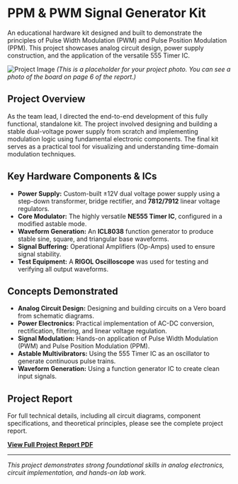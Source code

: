 # PPM & PWM Signal Generator Kit

An educational hardware kit designed and built to demonstrate the principles of Pulse Width Modulation (PWM) and Pulse Position Modulation (PPM). This project showcases analog circuit design, power supply construction, and the application of the versatile 555 Timer IC.

![Project Image](ppm-pwm-kit-image.jpg) 
*(This is a placeholder for your project photo. You can see a photo of the board on page 6 of the report.)*

## Project Overview
As the team lead, I directed the end-to-end development of this fully functional, standalone kit. The project involved designing and building a stable dual-voltage power supply from scratch and implementing modulation logic using fundamental electronic components. The final kit serves as a practical tool for visualizing and understanding time-domain modulation techniques.

## Key Hardware Components & ICs
- **Power Supply:** Custom-built ±12V dual voltage power supply using a step-down transformer, bridge rectifier, and **7812/7912** linear voltage regulators.
- **Core Modulator:** The highly versatile **NE555 Timer IC**, configured in a modified astable mode.
- **Waveform Generation:** An **ICL8038** function generator to produce stable sine, square, and triangular base waveforms.
- **Signal Buffering:** Operational Amplifiers (Op-Amps) used to ensure signal stability.
- **Test Equipment:** A **RIGOL Oscilloscope** was used for testing and verifying all output waveforms.

## Concepts Demonstrated
- **Analog Circuit Design:** Designing and building circuits on a Vero board from schematic diagrams.
- **Power Electronics:** Practical implementation of AC-DC conversion, rectification, filtering, and linear voltage regulation.
- **Signal Modulation:** Hands-on application of Pulse Width Modulation (PWM) and Pulse Position Modulation (PPM).
- **Astable Multivibrators:** Using the 555 Timer IC as an oscillator to generate continuous pulse trains.
- **Waveform Generation:** Using a function generator IC to create clean input signals.

## Project Report
For full technical details, including all circuit diagrams, component specifications, and theoretical principles, please see the complete project report.

[**View Full Project Report PDF**](./PPM%20PWM.pdf)

---
*This project demonstrates strong foundational skills in analog electronics, circuit implementation, and hands-on lab work.*
